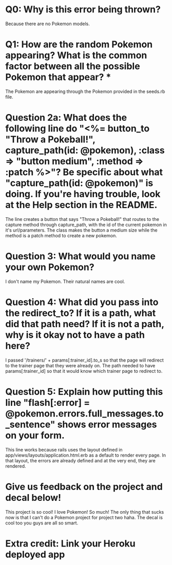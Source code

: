 # Q0: Why is this error being thrown?
Because there are no Pokemon models.

# Q1: How are the random Pokemon appearing? What is the common factor between all the possible Pokemon that appear? *
The Pokemon are appearing through the Pokemon provided in the seeds.rb file.

# Question 2a: What does the following line do "<%= button_to "Throw a Pokeball!", capture_path(id: @pokemon), :class => "button medium", :method => :patch %>"? Be specific about what "capture_path(id: @pokemon)" is doing. If you're having trouble, look at the Help section in the README.
The line creates a button that says "Throw a Pokeball!" that routes to the capture method through capture_path, with the id of the current pokemon in it's url/parameters. The class makes the button a medium size while the method is a patch method to create a new pokemon.

# Question 3: What would you name your own Pokemon?
I don't name my Pokemon. Their natural names are cool.

# Question 4: What did you pass into the redirect_to? If it is a path, what did that path need? If it is not a path, why is it okay not to have a path here?
I passed '/trainers/' + params[:trainer_id].to_s so that the page will redirect to the trainer page that they were already on. The path needed to have params[:trainer_id] so that it would know which trainer page to redirect to.

# Question 5: Explain how putting this line "flash[:error] = @pokemon.errors.full_messages.to_sentence" shows error messages on your form.
This line works because rails uses the layout defined in app/views/layouts/application.html.erb as a default to render every page. In that layout, the errors are already defined and at the very end, they are rendered.

# Give us feedback on the project and decal below!
This project is so cool! I love Pokemon! So much! The only thing that sucks now is that I can't do a Pokemon project for project two haha.
The decal is cool too you guys are all so smart.

# Extra credit: Link your Heroku deployed app
